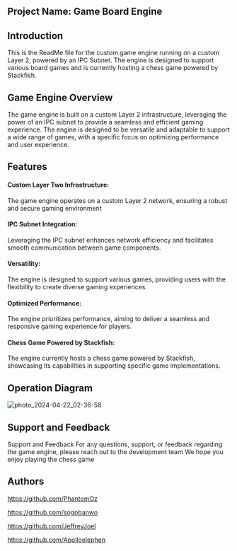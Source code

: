 
## Project Name: Game Board Engine
## Introduction
This is the ReadMe file for the custom game engine running on a custom Layer 2, powered by an IPC Subnet. The engine is designed to support various board games and is currently hosting a chess game powered by Stackfish.
## Game Engine Overview

The game engine is built on a custom Layer 2 infrastructure, leveraging the power of an IPC subnet to provide a seamless and efficient gaming experience. The engine is designed to be versatile and adaptable to support a wide range of games, with a specific focus on optimizing performance and user experience.
## Features

#### Custom Layer Two Infrastructure:

 The game engine operates on a custom Layer 2 network, ensuring a robust and secure gaming environment

#### IPC Subnet Integration: 

Leveraging the IPC subnet enhances network efficiency and facilitates smooth communication between game components.

#### Versatility: 

The engine is designed to support various games, providing users with the flexibility to create diverse gaming experiences.

#### Optimized Performance: 

The engine prioritizes performance, aiming to deliver a seamless and responsive gaming experience for players.

#### Chess Game Powered by Stackfish: 

The engine currently hosts a chess game powered by Stackfish, showcasing its capabilities in supporting specific game implementations.

## Operation Diagram


![photo_2024-04-22_02-36-58](https://github.com/PhantomOz/board-contract/assets/90451195/7572d2ed-61db-4f33-b293-ba49544dd249)


## Support and Feedback

Support and Feedback
For any questions, support, or feedback regarding the game engine, please reach out to the development team 
We hope you enjoy playing the chess game 


## Authors

https://github.com/PhantomOz

https://github.com/sogobanwo

https://github.com/JeffreyJoel

https://github.com/Apolloelephen
